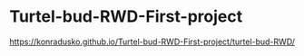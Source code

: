 # Turtel-bud-RWD-First-project

https://konradusko.github.io/Turtel-bud-RWD-First-project/turtel-bud-RWD/
